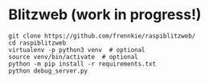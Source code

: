 # Blitzweb (work in progress!)

```
git clone https://github.com/frennkie/raspiblitzweb/
cd raspiblitzweb
virtualenv -p python3 venv  # optional
source venv/bin/activate  # optional
python -m pip install -r requirements.txt
python debug_server.py
```

